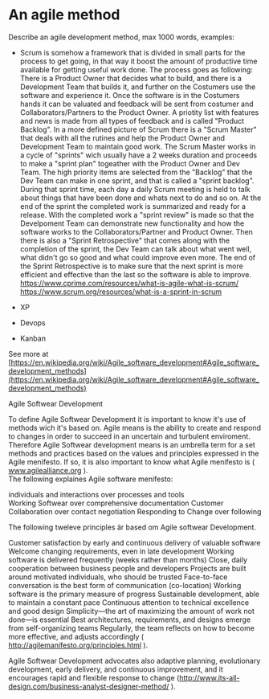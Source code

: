 # An agile method

Describe an agile development method, max 1000 words, examples:

* Scrum is somehow a framework that is divided in small parts for the process to get going, in that way it boost the amount
of productive time available for getting useful work done. The process goes as following: There is a Product Owner that decides what to build,
and there is a Development Team that builds it, and further on the Costumers use the software and experience it. Once the software is in the 
Costumers hands it can be valuated and feedback will be sent from costumer and Collaborators/Partners to the Product Owner. A priotity list with 
features and news is made from all types of feedback and is called "Product Backlog". In a more defined picture of Scrum there is a "Scrum Master" 
that deals with all the rutines and help the Product Owner and Development Team to maintain good work. The Scrum Master works in a cycle of "sprints"
wich usually have a 2 weeks duration and proceeds to make a "sprint plan" togeather with the Product Owner and Dev Team. The high priority items
are selected from the "Backlog" that the Dev Team can make in one sprint, and that is called a "sprint backlog". During that sprint time, each day
a daily Scrum meeting is held to talk about things that have been done and whats next to do and so on. At the end of the sprint the completed
work is summarized and ready for a release. With the completed work a "sprint review" is made so that the Develpoment Team can demonstrate
new functionality and how the software works to the Collaborators/Partner and Product Owner. Then there is also a "Sprint Retrospective" that comes 
along with the completion of the sprint, the Dev Team can talk about what went well, what didn't go so good and what could improve even more. 
The end of the Sprint Retrospective is to make sure that the next sprint is more efficient and effective than the last so the software is able to 
improve. 
https://www.cprime.com/resources/what-is-agile-what-is-scrum/
https://www.scrum.org/resources/what-is-a-sprint-in-scrum



* XP
* Devops
* Kanban

See more at [https://en.wikipedia.org/wiki/Agile_software_development#Agile_software_development_methods](https://en.wikipedia.org/wiki/Agile_software_development#Agile_software_development_methods)

Agile Softwear Development 

To define Agile Softwear Development it is important to know it's use of methods wich it's based on. 
Agile means is the ability to create and respond to changes in order to succeed in an uncertain and turbulent enviroment. 
Therefore Agile Softwear development means is an umbrella term for a set methods and practices based on the values and principles 
expressed in the Agile menifesto. If so, it is also important to know what Agile menifesto is ( www.agilealliance.org ).  
The following explaines Agile software menifesto: 


individuals and interactions over processes and tools	
Working Softwear over comprehensive documentation 
Customer Collaboration over contact negotiation
Responding to Change over following 

The following tweleve principles är based om Agile softwear Development. 
 
Customer satisfaction by early and continuous delivery of valuable software
Welcome changing requirements, even in late development
Working software is delivered frequently (weeks rather than months)
Close, daily cooperation between business people and developers
Projects are built around motivated individuals, who should be trusted
Face-to-face conversation is the best form of communication (co-location)
Working software is the primary measure of progress
Sustainable development, able to maintain a constant pace
Continuous attention to technical excellence and good design
Simplicity—the art of maximizing the amount of work not done—is essential
Best architectures, requirements, and designs emerge from self-organizing teams
Regularly, the team reflects on how to become more effective, and adjusts accordingly
( http://agilemanifesto.org/principles.html ). 



Agile Softwear Development advocates  also adaptive planning, evolutionary development, early delivery, and continuous improvement, 
and it encourages rapid and flexible response to change  (http://www.its-all-design.com/business-analyst-designer-method/ ). 
 